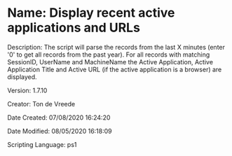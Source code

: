 ﻿# Name: Display recent active applications and URLs

Description: The script will parse the records from the last X minutes (enter '0' to get all records from the past year). For all records with matching SessionID, UserName and MachineName the Active Application, Active Application Title and Active URL (if the active application is a browser) are displayed.

Version: 1.7.10

Creator: Ton de Vreede

Date Created: 07/08/2020 16:24:20

Date Modified: 08/05/2020 16:18:09

Scripting Language: ps1

